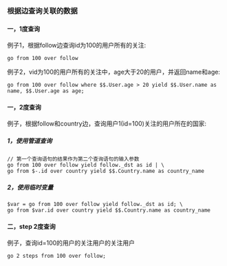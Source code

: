 
### 根据边查询关联的数据

#### 一，1度查询

例子1，根据follow边查询id为100的用户所有的关注:
```
go from 100 over follow
```

例子2，vid为100的用户所有的关注中，age大于20的用户，并返回name和age:
```
go from 100 over follow where $$.User.age > 20 yield $$.User.name as name, $$.User.age as age;
```

#### 一，2度查询

例子，根据follow和country边，查询用户1(id=100)关注的用户所在的国家:

##### 1，使用管道查询
```
// 第一个查询语句的结果作为第二个查询语句的输入参数
go from 100 over follow yield follow._dst as id | \
go from $-.id over country yield $$.Country.name as country_name 
```

##### 2，使用临时变量
```
$var = go from 100 over follow yield follow._dst as id; \
go from $var.id over country yield $$.Country.name as country_name 
```

#### 二，step 2度查询

例子，查询id=100的用户的关注用户的关注用户
```
go 2 steps from 100 over follow;
```
